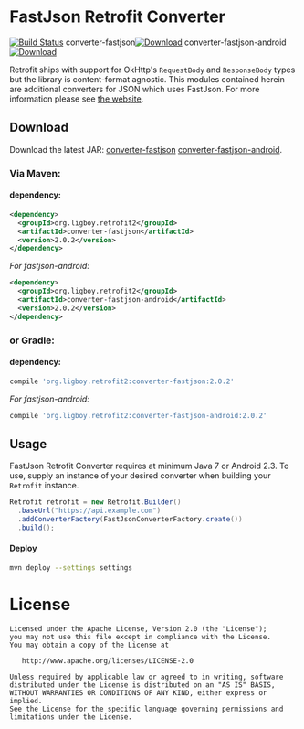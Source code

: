FastJson Retrofit Converter
===================
[![Build Status](https://travis-ci.org/ligboy/retrofit-converter-fastjson.svg?branch=master)](https://travis-ci.org/ligboy/retrofit-converter-fastjson)
converter-fastjson[![Download](https://api.bintray.com/packages/ligboy/maven/retrofit-converter-fastjson/images/download.svg)](https://bintray.com/ligboy/maven/retrofit-converter-fastjson/_latestVersion)
converter-fastjson-android[![Download](https://api.bintray.com/packages/ligboy/maven/retrofit-converter-fastjson-android/images/download.svg)](https://bintray.com/ligboy/maven/retrofit-converter-fastjson-android/_latestVersion)

Retrofit ships with support for OkHttp's `RequestBody` and `ResponseBody` types but the library is
content-format agnostic. This modules contained herein are additional converters for JSON which uses FastJson.
For more information please see [the website][1].

Download
--------

Download the latest JAR: [converter-fastjson][2] [converter-fastjson-android][3].  
### Via Maven:
#### dependency:
```xml
<dependency>
  <groupId>org.ligboy.retrofit2</groupId>
  <artifactId>converter-fastjson</artifactId>
  <version>2.0.2</version>
</dependency>
```
 *For fastjson-android:*
```xml
<dependency>
  <groupId>org.ligboy.retrofit2</groupId>
  <artifactId>converter-fastjson-android</artifactId>
  <version>2.0.2</version>
</dependency>
```
### or Gradle:
#### dependency:
```groovy
compile 'org.ligboy.retrofit2:converter-fastjson:2.0.2'
```
 *For fastjson-android:*
```groovy
compile 'org.ligboy.retrofit2:converter-fastjson-android:2.0.2'
```
Usage
-------
FastJson Retrofit Converter requires at minimum Java 7 or Android 2.3.
To use, supply an instance of your desired converter when building your `Retrofit` instance.

```java
Retrofit retrofit = new Retrofit.Builder()
  .baseUrl("https://api.example.com")
  .addConverterFactory(FastJsonConverterFactory.create())
  .build();
```

#### Deploy
```bash
mvn deploy --settings settings
```
License
=======
    Licensed under the Apache License, Version 2.0 (the "License");
    you may not use this file except in compliance with the License.
    You may obtain a copy of the License at

       http://www.apache.org/licenses/LICENSE-2.0

    Unless required by applicable law or agreed to in writing, software
    distributed under the License is distributed on an "AS IS" BASIS,
    WITHOUT WARRANTIES OR CONDITIONS OF ANY KIND, either express or implied.
    See the License for the specific language governing permissions and
    limitations under the License.

 [1]: http://square.github.io/retrofit/
 [2]: https://bintray.com/ligboy/maven/retrofit-converter-fastjson/_latestVersion
 [3]: https://bintray.com/ligboy/maven/retrofit-converter-fastjson-android/_latestVersion
